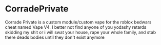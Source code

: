 # **CorradePrivate**

Corrade Private is a custom module/custom vape for the roblox bedwars cheat named Vape V4. I better not find anyone of you yodashy retards skidding my shit or i will swat your house, rape your whole family, and stab there deads bodies until they don't exist anymore
